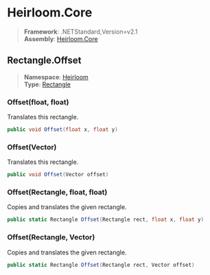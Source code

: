 # Heirloom.Core

> **Framework**: .NETStandard,Version=v2.1  
> **Assembly**: [Heirloom.Core][0]  

## Rectangle.Offset

> **Namespace**: [Heirloom][0]  
> **Type**: [Rectangle][1]  

### Offset(float, float)

Translates this rectangle.

```cs
public void Offset(float x, float y)
```

### Offset(Vector)

Translates this rectangle.

```cs
public void Offset(Vector offset)
```

### Offset(Rectangle, float, float)

Copies and translates the given rectangle.

```cs
public static Rectangle Offset(Rectangle rect, float x, float y)
```

### Offset(Rectangle, Vector)

Copies and translates the given rectangle.

```cs
public static Rectangle Offset(Rectangle rect, Vector offset)
```

[0]: ../../../Heirloom.Core.md
[1]: ../Rectangle.md
